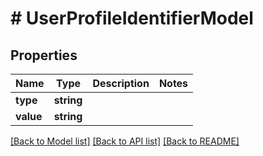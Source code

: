 # # UserProfileIdentifierModel

## Properties

Name | Type | Description | Notes
------------ | ------------- | ------------- | -------------
**type** | **string** |  |
**value** | **string** |  |

[[Back to Model list]](../../README.md#models) [[Back to API list]](../../README.md#endpoints) [[Back to README]](../../README.md)
